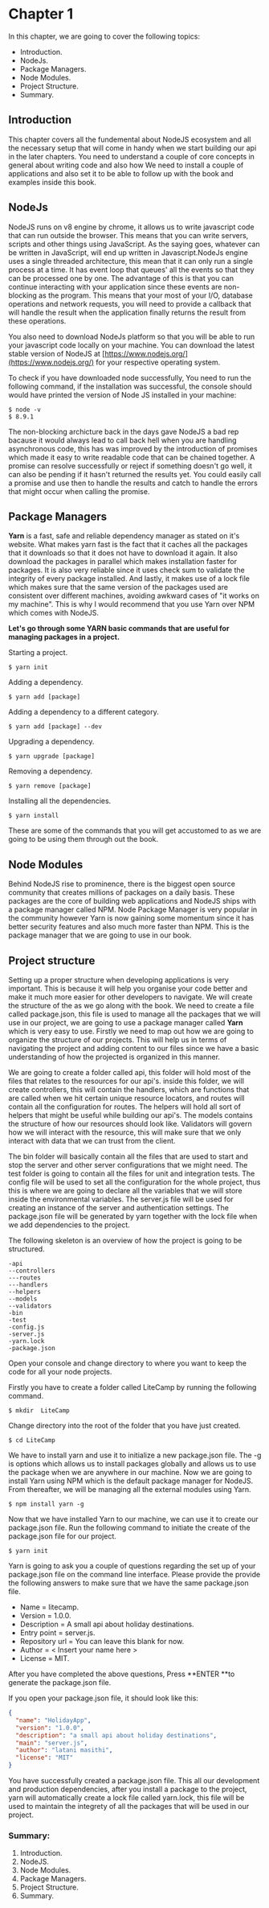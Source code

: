 # Chapter 1

In this chapter, we are going to cover the following topics:

* Introduction.
* NodeJs.
* Package Managers.
* Node Modules.
* Project Structure.
* Summary.

## **Introduction**

This chapter covers all the fundemental about NodeJS ecosystem and all the necessary setup that will come in handy when we start building our api in the later chapters. You need to understand a couple of core concepts in general about writing code and also how  We need to install a couple of applications and also set it to be able to follow up with the book and examples inside this book.

## NodeJs

NodeJS runs on v8 engine by chrome, it allows us to write javascript code that can run outside the browser. This means that you can write servers, scripts and other things using JavaScript. As the saying goes, whatever can be written in JavaScript, will end up written in Javascript.NodeJs engine uses a single threaded architecture, this mean that it can only run a single process at a time. It has event loop that queues' all the events so that they can be processed one by one. The advantage of this is that you can continue interacting with your application since these events are non-blocking as the program. This means that your most of your I/O, database operations and network requests, you will need to provide a callback that will handle the result when the application finally returns the result from these operations.

You also need to download NodeJs platform so that you will be able to run your javascript code locally on your machine. You can download the latest stable version of NodeJS at [https://www.nodejs.org/](https://www.nodejs.org/) for your respective operating system.

To check if you have downloaded node successfully, You need to run the following command, if the installation was successful, the console should would have printed the version of Node JS installed in your machine:

```command-line
$ node -v
$ 8.9.1
```

The non-blocking archicture back in the days gave NodeJS a bad rep bacause it would always lead to call back hell when you are handling asynchronous code, this has was improved by the introduction of promises which made it easy to write readable code that can be chained together. A promise can resolve successfully or reject if something doesn't go well, it can also be pending if it hasn't returned the results yet. You could easily call a promise and use then to handle the results and catch to handle the errors that might occur when calling the promise.

## Package Managers

**Yarn** is a fast, safe and reliable dependency manager as stated on it's website. What makes yarn fast is the fact that it caches all the packages that it downloads so that it does not have to download it again. It also download the packages in parallel which makes installation faster for packages. It is also very reliable since it uses check sum to validate the integrity of every package installed. And lastly, it makes use of a lock file which makes sure that the same version of the packages used are consistent over different machines, avoiding awkward cases of "it works on my machine". This is why I would recommend that you use Yarn over NPM which comes with NodeJS.

**Let's go through some YARN basic commands that are useful for managing packages in a project.**

Starting a project.

```
$ yarn init
```

Adding a dependency.

```
$ yarn add [package]
```

Adding a dependency to a different category.

```
$ yarn add [package] --dev
```

Upgrading a dependency.

```
$ yarn upgrade [package] 
```

Removing a dependency.

```
$ yarn remove [package]
```

Installing all the dependencies.

```
$ yarn install
```

These are some of the commands that you will get accustomed to as we are going to be using them through out the book.

## Node Modules

Behind NodeJS rise to prominence, there is the biggest open source community that creates millions of packages on a daily basis. These packages are the core of building web applications and NodeJS ships with a package manager called NPM. Node Package Manager is very popular in the community however Yarn is now gaining some momentum since it has better security features and also much more faster than NPM. This is the package manager that we are going to use in our book.

## **Project structure**

Setting up a proper structure when developing applications is very important. This is because it will help you organise your code better and make it much more easier for other developers to navigate. We will create the structure of the as we go along with the book. We need to create a file called package.json, this file is used to manage all the packages that we will use in our project, we are going to use a package manager called **Yarn** which is very easy to use. Firstly we need to map out how we are going to organize the structure of our projects. This will help us in terms of navigating the project and adding content to our files since we have a basic understanding of how the projected is organized in this manner.

We are going to create a folder called api, this folder will hold most of the files that relates to the resources for our api's. inside this folder, we will create controllers, this will contain the handlers, which are functions that are called when we hit certain unique resource locators, and routes will contain all the configuration for routes. The helpers will hold all sort of helpers that might be useful while building our api's. The models contains the structure of how our resources should look like. Validators will govern how we will interact with the resource, this will make sure that we only interact with data that we can trust from the client.

The bin folder will basically contain all the files that are used to start and stop the server and other server configurations that we might need. The test folder is going to contain all the files for unit and integration tests. The config file will be used to set all the configuration for the whole project, thus this is where we are going to declare all the variables that we will store inside the environmental variables. The server.js file will be used for creating an instance of the server and authentication settings. The package.json file will be generated by yarn together with the lock file when we add dependencies to the project.

The following skeleton is an overview of how the project is going to be structured.

```
-api
--controllers
---routes
---handlers
--helpers
--models
--validators
-bin
-test
-config.js
-server.js
-yarn.lock
-package.json
```

Open your console and change directory to where you want to keep the code for all your node projects.

Firstly you have to create a folder called LiteCamp by running the following command.

```
$ mkdir  LiteCamp
```

Change directory into the root of the folder that you have just created.

```
$ cd LiteCamp
```

We have to install yarn and use it to initialize a new package.json file. The -g is options which allows us to install packages globally and allows us to use the package when we are anywhere in our machine. Now we are going to install Yarn using NPM which is the default package manager for NodeJS. From thereafter, we will be managing all the external modules using Yarn.

```
$ npm install yarn -g
```

Now  that we have installed Yarn to our machine, we can use it to create our package.json file. Run the following command to initiate the create of the package.json file for our project.

```
$ yarn init
```

Yarn is going to ask you a couple of questions regarding the set up of your package.json file on the command line interface. Please provide the provide the following answers to make sure that we have the same package.json file.

* Name = litecamp.
* Version = 1.0.0.
* Description = A small api about holiday destinations.
* Entry point = server.js.
* Repository url = You can leave this blank for now.
* Author = &lt; Insert your name here &gt;
* License = MIT.

After you have completed the above questions, Press **ENTER **to generate the package.json file.

If you open your package.json file, it should look like this:

```json
{
  "name": "HolidayApp",
  "version": "1.0.0",
  "description": "a small api about holiday destinations",
  "main": "server.js",
  "author": "latani masithi",
  "license": "MIT"
}
```

You have successfully created a package.json file. This all our development and production dependencies, after you install a package to the project, yarn will automatically create a lock file called yarn.lock, this file will be used to maintain the integrety of all the packages that will be used in our project.

### **Summary:**

1. Introduction.
2. NodeJS.
3. Node Modules.
4. Package Managers.
5. Project Structure.
6. Summary.




